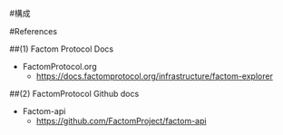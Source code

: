 #構成






#References

##(1) Factom Protocol Docs
* FactomProtocol.org
	- https://docs.factomprotocol.org/infrastructure/factom-explorer

##(2) FactomProtocol Github docs
* Factom-api
  - https://github.com/FactomProject/factom-api